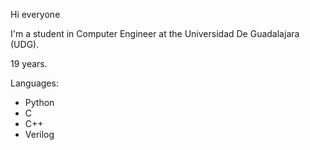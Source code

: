 Hi everyone

I'm a student in Computer Engineer at the Universidad De Guadalajara (UDG).

19 years.

Languages:

- Python
- C
- C++
- Verilog

